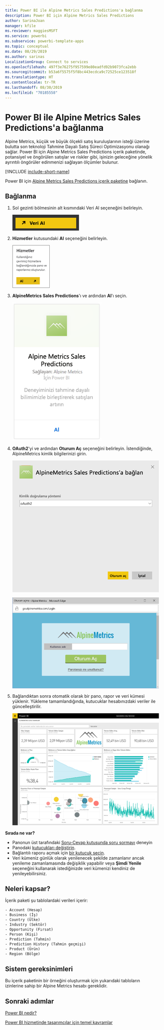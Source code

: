 ```yaml
---
title: Power BI ile Alpine Metrics Sales Predictions'a bağlanma
description: Power BI için Alpine Metrics Sales Predictions
author: SarinaJoan
manager: kfile
ms.reviewer: maggiesMSFT
ms.service: powerbi
ms.subservice: powerbi-template-apps
ms.topic: conceptual
ms.date: 08/29/2019
ms.author: sarinas
LocalizationGroup: Connect to services
ms.openlocfilehash: 497f3e76275f957599e80eadfd92b9073fca2ebb
ms.sourcegitcommit: b53a6f5575f5f8bc443ecdca9c72525ce123518f
ms.translationtype: HT
ms.contentlocale: tr-TR
ms.lasthandoff: 08/30/2019
ms.locfileid: "70185558"
---
```

# <a name="connect-to-alpine-metrics-sales-predictions-with-power-bi"></a>Power BI ile Alpine Metrics Sales Predictions'a bağlanma
Alpine Metrics, küçük ve büyük ölçekli satış kuruluşlarının isteği üzerine bulutta son teknoloji Tahmine Dayalı Satış Süreci Optimizasyonu olanağı sağlar. Power BI için Alpine Metrics Sales Predictions içerik paketinde, potansiyel ve öngörülen satışlar ve riskler gibi, işinizin geleceğine yönelik ayrıntılı öngörüler edinmenizi sağlayan ölçümler bulunur. 

[!INCLUDE [include-short-name](./includes/service-deprecate-content-packs.md)]

Power BI için [Alpine Metrics Sales Predictions içerik paketine](https://app.powerbi.com/getdata/services/alpine-metrics) bağlanın.

## <a name="how-to-connect"></a>Bağlanma
1. Sol gezinti bölmesinin alt kısmındaki Veri Al seçeneğini belirleyin.  
   
    ![](media/service-connect-to-alpine-metrics/getdata.png)
2. **Hizmetler** kutusundaki **Al** seçeneğini belirleyin.  
   
    ![](media/service-connect-to-alpine-metrics/services.png)
3. **AlpineMetrics Sales Predictions**'ı ve ardından **Al**'ı seçin.  
   
    ![](media/service-connect-to-alpine-metrics/alpine.png)
4. **OAuth2**'yi ve ardından **Oturum Aç** seçeneğini belirleyin. İstendiğinde, AlpineMetrics kimlik bilgilerinizi girin.
   
    ![](media/service-connect-to-alpine-metrics/creds.png)
   
    ![](media/service-connect-to-alpine-metrics/creds2.png)
5. Bağlandıktan sonra otomatik olarak bir pano, rapor ve veri kümesi yüklenir. Yükleme tamamlandığında, kutucuklar hesabınızdaki veriler ile güncelleştirilir.
   
    ![](media/service-connect-to-alpine-metrics/dashboard.png)

**Sırada ne var?**

* Panonun üst tarafındaki [Soru-Cevap kutusunda soru sormayı](consumer/end-user-q-and-a.md) deneyin
* Panodaki [kutucukları değiştirin](service-dashboard-edit-tile.md).
* Bağlantılı raporu açmak için [bir kutucuk seçin](consumer/end-user-tiles.md).
* Veri kümeniz günlük olarak yenilenecek şekilde zamanlanır ancak yenileme zamanlamasında değişiklik yapabilir veya **Şimdi Yenile** seçeneğini kullanarak istediğinizde veri kümenizi kendiniz de yenileyebilirsiniz.

## <a name="whats-included"></a>Neleri kapsar?
İçerik paketi şu tablolardaki verileri içerir:  

    - Account (Hesap)    
    - Business (İş)    
    - Country (Ülke)    
    - Industry (Sektör)    
    - Opportunity (Fırsat)  
    - Person (Kişi)  
    - Prediction (Tahmin)    
    - Prediction History (Tahmin geçmişi)    
    - Product (Ürün)  
    - Region (Bölge)    

## <a name="system-requirements"></a>Sistem gereksinimleri
Bu içerik paketinin bir örneğini oluşturmak için yukarıdaki tabloların izinlerine sahip bir Alpine Metrics hesabı gereklidir.

## <a name="next-steps"></a>Sonraki adımlar
[Power BI nedir?](power-bi-overview.md)

[Power BI hizmetinde tasarımcılar için temel kavramlar](service-basic-concepts.md)

